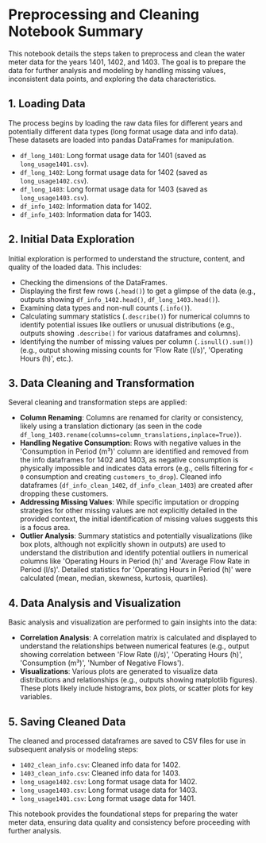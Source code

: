 
# Preprocessing and Cleaning Notebook Summary

This notebook details the steps taken to preprocess and clean the water meter data for the years 1401, 1402, and 1403. The goal is to prepare the data for further analysis and modeling by handling missing values, inconsistent data points, and exploring the data characteristics.

## 1. Loading Data

The process begins by loading the raw data files for different years and potentially different data types (long format usage data and info data). These datasets are loaded into pandas DataFrames for manipulation.

- `df_long_1401`: Long format usage data for 1401 (saved as `long_usage1401.csv`).
- `df_long_1402`: Long format usage data for 1402 (saved as `long_usage1402.csv`).
- `df_long_1403`: Long format usage data for 1403 (saved as `long_usage1403.csv`).
- `df_info_1402`: Information data for 1402.
- `df_info_1403`: Information data for 1403.

## 2. Initial Data Exploration

Initial exploration is performed to understand the structure, content, and quality of the loaded data. This includes:

- Checking the dimensions of the DataFrames.
- Displaying the first few rows (`.head()`) to get a glimpse of the data (e.g., outputs showing `df_info_1402.head()`, `df_long_1403.head()`).
- Examining data types and non-null counts (`.info()`).
- Calculating summary statistics (`.describe()`) for numerical columns to identify potential issues like outliers or unusual distributions (e.g., outputs showing `.describe()` for various dataframes and columns).
- Identifying the number of missing values per column (`.isnull().sum()`) (e.g., output showing missing counts for 'Flow Rate (l/s)', 'Operating Hours (h)', etc.).

## 3. Data Cleaning and Transformation

Several cleaning and transformation steps are applied:

- **Column Renaming**: Columns are renamed for clarity or consistency, likely using a translation dictionary (as seen in the code `df_long_1403.rename(columns=column_translations,inplace=True)`).
- **Handling Negative Consumption**: Rows with negative values in the 'Consumption in Period (m³)' column are identified and removed from the info dataframes for 1402 and 1403, as negative consumption is physically impossible and indicates data errors (e.g., cells filtering for `< 0` consumption and creating `customers_to_drop`). Cleaned info dataframes (`df_info_clean_1402`, `df_info_clean_1403`) are created after dropping these customers.
- **Addressing Missing Values**: While specific imputation or dropping strategies for other missing values are not explicitly detailed in the provided context, the initial identification of missing values suggests this is a focus area.
- **Outlier Analysis**: Summary statistics and potentially visualizations (like box plots, although not explicitly shown in outputs) are used to understand the distribution and identify potential outliers in numerical columns like 'Operating Hours in Period (h)' and 'Average Flow Rate in Period (l/s)'. Detailed statistics for 'Operating Hours in Period (h)' were calculated (mean, median, skewness, kurtosis, quartiles).

## 4. Data Analysis and Visualization

Basic analysis and visualization are performed to gain insights into the data:

- **Correlation Analysis**: A correlation matrix is calculated and displayed to understand the relationships between numerical features (e.g., output showing correlation between 'Flow Rate (l/s)', 'Operating Hours (h)', 'Consumption (m³)', 'Number of Negative Flows').
- **Visualizations**: Various plots are generated to visualize data distributions and relationships (e.g., outputs showing matplotlib figures). These plots likely include histograms, box plots, or scatter plots for key variables.

## 5. Saving Cleaned Data

The cleaned and processed dataframes are saved to CSV files for use in subsequent analysis or modeling steps:

- `1402_clean_info.csv`: Cleaned info data for 1402.
- `1403_clean_info.csv`: Cleaned info data for 1403.
- `long_usage1402.csv`: Long format usage data for 1402.
- `long_usage1403.csv`: Long format usage data for 1403.
- `long_usage1401.csv`: Long format usage data for 1401.

This notebook provides the foundational steps for preparing the water meter data, ensuring data quality and consistency before proceeding with further analysis.
